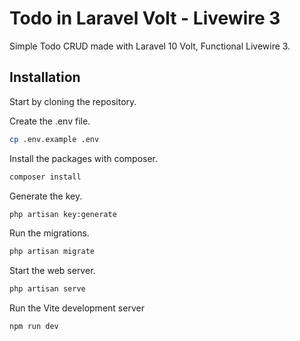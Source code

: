 # Todo in Laravel Volt - Livewire 3

Simple Todo CRUD made with Laravel 10 Volt, Functional Livewire 3.

## Installation
Start by cloning the repository.

Create the .env file.
```bash
cp .env.example .env
```
Install the packages with composer.
```bash
composer install
```
Generate the key.
```bash
php artisan key:generate
```
Run the migrations.
```bash
php artisan migrate
```
Start the web server.
```bash
php artisan serve
```
Run the Vite development server
```bash
npm run dev
```